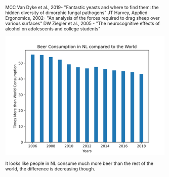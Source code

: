 MCC Van Dyke et al., 2019- "Fantastic yeasts and where to find them: the hidden diversity of dimorphic fungal pathogens"
JT Harvey, Applied Ergonomics, 2002- "An analysis of the forces required to drag sheep over various surfaces"
DW Ziegler et al., 2005 - "The neurocognitive effects of alcohol on adolescents and college students"

![Strange Plot](plot.png)

It looks like people in NL consume much more beer than the rest of the world, the difference is decreasing though. 